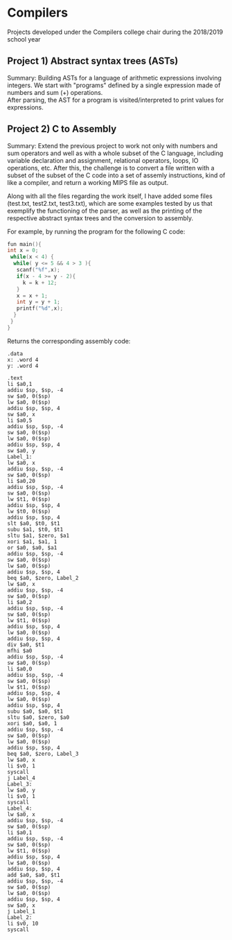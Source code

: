 # Compilers
Projects developed under the Compilers college chair during the 2018/2019 school year

## Project 1) Abstract syntax trees (ASTs)

Summary: Building ASTs for a language of arithmetic expressions involving integers. We start with "programs" defined by a single expression made of numbers and sum (+) operations.  
After parsing, the AST for a program is visited/interpreted to print values for expressions.

## Project 2) C to Assembly

Summary: Extend the previous project to work not only with numbers and sum operators and well as with a whole subset of the C language, including variable declaration and assignment, relational operators, loops, IO operations, etc. 
After this, the challenge is to convert a file written with a subset of the subset of the C code into a set of assemly instructions, kind of like a compiler, and return a working MIPS file as output.

Along with all the files regarding the work itself, I have added some files (test.txt, test2.txt, test3.txt), which are some examples tested by us that exemplify the functioning of the parser, as well as the printing of the respective abstract syntax trees and the conversion to assembly.

For example, by running the program for the following C code:

```C
fun main(){
int x = 0;
 while(x < 4) {
  while( y <= 5 && 4 > 3 ){
   scanf("%f",x);
   if(x - 4 >= y - 2){
     k = k + 12;
   }
   x = x + 1;
   int y = y + 1;
   printf("%d",x);
  }
 }
}
```

Returns the corresponding assembly code:
```assembly
.data
x: .word 4
y: .word 4

.text
li $a0,1
addiu $sp, $sp, -4
sw $a0, 0($sp)
lw $a0, 0($sp)
addiu $sp, $sp, 4
sw $a0, x
li $a0,5
addiu $sp, $sp, -4
sw $a0, 0($sp)
lw $a0, 0($sp)
addiu $sp, $sp, 4
sw $a0, y
Label_1:
lw $a0, x
addiu $sp, $sp, -4
sw $a0, 0($sp)
li $a0,20
addiu $sp, $sp, -4
sw $a0, 0($sp)
lw $t1, 0($sp)
addiu $sp, $sp, 4
lw $t0, 0($sp)
addiu $sp, $sp, 4
slt $a0, $t0, $t1
subu $a1, $t0, $t1
sltu $a1, $zero, $a1
xori $a1, $a1, 1
or $a0, $a0, $a1
addiu $sp, $sp, -4
sw $a0, 0($sp)
lw $a0, 0($sp)
addiu $sp, $sp, 4
beq $a0, $zero, Label_2
lw $a0, x
addiu $sp, $sp, -4
sw $a0, 0($sp)
li $a0,2
addiu $sp, $sp, -4
sw $a0, 0($sp)
lw $t1, 0($sp)
addiu $sp, $sp, 4
lw $a0, 0($sp)
addiu $sp, $sp, 4
div $a0, $t1
mfhi $a0
addiu $sp, $sp, -4
sw $a0, 0($sp)
li $a0,0
addiu $sp, $sp, -4
sw $a0, 0($sp)
lw $t1, 0($sp)
addiu $sp, $sp, 4
lw $a0, 0($sp)
addiu $sp, $sp, 4
subu $a0, $a0, $t1
sltu $a0, $zero, $a0
xori $a0, $a0, 1
addiu $sp, $sp, -4
sw $a0, 0($sp)
lw $a0, 0($sp)
addiu $sp, $sp, 4
beq $a0, $zero, Label_3
lw $a0, x
li $v0, 1
syscall
j Label_4
Label_3:
lw $a0, y
li $v0, 1
syscall
Label_4:
lw $a0, x
addiu $sp, $sp, -4
sw $a0, 0($sp)
li $a0,1
addiu $sp, $sp, -4
sw $a0, 0($sp)
lw $t1, 0($sp)
addiu $sp, $sp, 4
lw $a0, 0($sp)
addiu $sp, $sp, 4
add $a0, $a0, $t1
addiu $sp, $sp, -4
sw $a0, 0($sp)
lw $a0, 0($sp)
addiu $sp, $sp, 4
sw $a0, x
j Label_1
Label_2:
li $v0, 10
syscall
```
